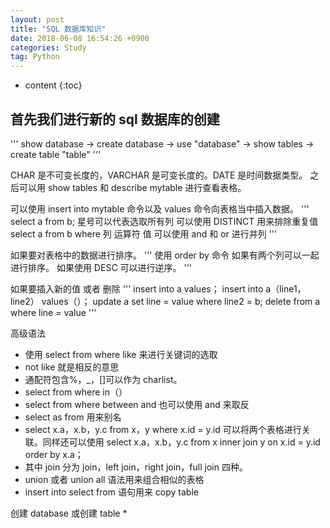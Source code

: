 ```yaml
---
layout: post
title: "SQL 数据库知识"
date: 2018-06-08 16:54:26 +0900
categories: Study
tag: Python
---
```


* content
{:toc}




首先我们进行新的 sql 数据库的创建
-----------------

'''
show database ->
create database ->
use "database" ->
show tables ->
create table "table"
'''

CHAR 是不可变长度的，VARCHAR 是可变长度的。DATE 是时间数据类型。
之后可以用 show tables 和 describe mytable 进行查看表格。

可以使用 insert into mytable 命令以及 values 命令向表格当中插入数据。
'''
select a from b;
星号可以代表选取所有列
可以使用 DISTINCT 用来排除重复值
select a from b where 列 运算符 值
可以使用 and 和 or 进行并列
'''

如果要对表格中的数据进行排序。
'''
使用 order by 命令
如果有两个列可以一起进行排序。
如果使用 DESC 可以进行逆序。
'''

如果要插入新的值 或者 删除
'''
insert into a values；
insert into a（line1，line2） values（）；
update a set line = value where line2 = b;
delete from a where line = value
'''

高级语法
* 使用 select from where like 来进行关键词的选取
* not like 就是相反的意思
* 通配符包含%，_，[]可以作为 charlist。
* select from where in（）
* select from where between and 也可以使用 and 来取反
* select as from 用来别名
* select x.a，x.b，y.c from x，y where x.id = y.id 可以将两个表格进行关联。同样还可以使用 select x.a，x.b，y.c from x inner join y on x.id = y.id order by x.a；
* 其中 join 分为 join，left join，right join，full join 四种。
* union 或者 union all 语法用来组合相似的表格
* insert into select from 语句用来 copy table

创建 database 或创建 table
*